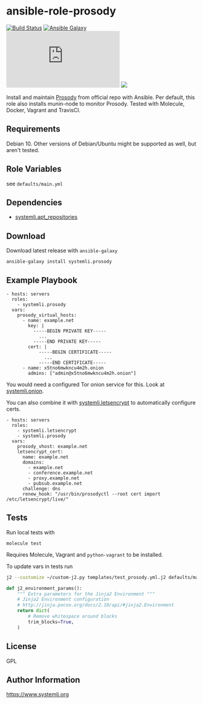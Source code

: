 ansible-role-prosody
=========
[![Build Status](https://github.com/systemli/ansible-role-prosody/workflows/Integration/badge.svg?branch=main)](https://github.com/systemli/ansible-role-prosody/actions?query=workflow%3AIntegration)
[![Ansible Galaxy](http://img.shields.io/badge/ansible--galaxy-prosody-blue.svg)](https://galaxy.ansible.com/systemli/prosody/)
[![IM observatory](https://check.messaging.one/badge.php?domain=jabber.systemli.org)](https://check.messaging.one/result.php?domain=jabber.systemli.org&amp;type=client)
<a href='https://compliance.conversations.im/server/jabber.systemli.org'><img src='https://compliance.conversations.im/badge/jabber.systemli.org'></a>


Install and maintain [Prosody](http://prosody.im/) from official repo with Ansible.
Per default, this role also installs munin-node to monitor Prosody.
Tested with Molecule, Docker, Vagrant and TravisCI.

Requirements
------------

Debian 10. Other versions of Debian/Ubuntu might be supported as well, but aren't tested.

Role Variables
--------------

see `defaults/main.yml`

Dependencies
------------

 - [systemli.apt_repositories](https://galaxy.ansible.com/systemli/apt_repositories)

Download
--------

Download latest release with `ansible-galaxy`

	ansible-galaxy install systemli.prosody

Example Playbook
----------------

```
- hosts: servers
  roles:
    - systemli.prosody
  vars:
    prosody_virtual_hosts:
      - name: example.net
        key: |
          -----BEGIN PRIVATE KEY-----
            ...
          -----END PRIVATE KEY-----
        cert: |
            -----BEGIN CERTIFICATE-----
              ...
            -----END CERTIFICATE-----
      - name: x5tno6mwkncu4m2h.onion
        admins: ["admin@x5tno6mwkncu4m2h.onion"]
```

You would need a configured Tor onion service for this.
Look at [systemli.onion](https://github.com/systemli/ansible-role-onion).

You can also combine it with [systemli.letsencrypt](https://github.com/systemli/ansible-role-letsencrypt/) to automatically configure certs.

```
- hosts: servers
  roles:
    - systemli.letsencrypt
    - systemli.prosody
  vars:
    prosody_vhost: example.net
    letsencrypt_cert:
      name: example.net
      domains:
        - example.net
        - conference.example.net
        - proxy.example.net
        - pubsub.example.net
      challenge: dns
      renew_hook: "/usr/bin/prosodyctl --root cert import /etc/letsencrypt/live/"
```

Tests
-----

Run local tests with
```
molecule test
```
Requires Molecule, Vagrant and `python-vagrant` to be installed.

To update vars in tests run

```bash
j2 --customize ~/custom-j2.py templates/test_prosody.yml.j2 defaults/main.yml > molecule/default/tests/test_default.yml
```

```python custom-j2.py
def j2_environment_params():
    """ Extra parameters for the Jinja2 Environment """
    # Jinja2 Environment configuration
    # http://jinja.pocoo.org/docs/2.10/api/#jinja2.Environment
    return dict(
        # Remove whitespace around blocks
        trim_blocks=True,
    )
```

License
-------

GPL

Author Information
------------------

https://www.systemli.org
